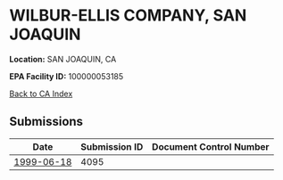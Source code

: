 # WILBUR-ELLIS COMPANY, SAN JOAQUIN

**Location:** SAN JOAQUIN, CA

**EPA Facility ID:** 100000053185

[Back to CA Index](../../index.md)

## Submissions

| Date | Submission ID | Document Control Number |
|------|--------------|-------------------------|
| [1999-06-18](submissions/4095.md) | 4095 |  |
